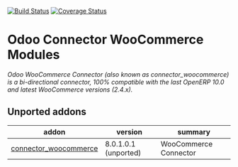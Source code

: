 [![Build Status](https://travis-ci.org/OCA/connector-woocommerce.svg?branch=10.0)](https://travis-ci.org/OCA/connector-woocommerce)
[![Coverage Status](https://coveralls.io/repos/OCA/connector-woocommerce/badge.svg?branch=10.0&service=github)](https://coveralls.io/github/OCA/connector-woocommerce?branch=10.0)

Odoo Connector WooCommerce Modules
===================================
*Odoo WooCommerce Connector (also known as connector_woocommerce) is a bi-directional connector, 100% compatible with the last OpenERP 10.0 and latest WooCommerce versions (2.4.x).*

[//]: # (addons)
Unported addons
---------------
addon | version | summary
--- | --- | ---
[connector_woocommerce](connector_woocommerce/) | 8.0.1.0.1 (unported) | WooCommerce Connector

[//]: # (end addons)
